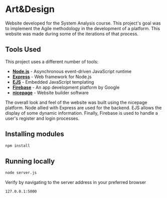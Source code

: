 # Art&Design
Website developed for the System Analysis course. This project's goal was to implement the Agile methodology in the development of a platform.
This website was made during some of the iterations of that process.

## Tools Used

This project uses a different number of tools:

- [**Node.js**](https://nodejs.org/) - Asynchronous event-driven JavaScript runtime
- [**Express**](https://expressjs.com/) - Web framework for Node.js
- [**EJS**](https://ejs.co/) - Embedded JavaScript templating
- [**Firebase**](https://firebase.google.com/) - An app development platform by Google
- [**nicepage**](https://nicepage.com/) - Website builder software

The overall look and feel of the website was built using the nicepage platform. Node allied with Express are used for the backend. EJS allows the display of some dynamic information. Finally, Firebase is used to handle a user's register and login processes. 
## Installing modules

```sh
npm install
```

## Running locally

```sh
node server.js
```

Verify by navigating to the server address in your preferred browser

```sh
127.0.0.1:5000
```
